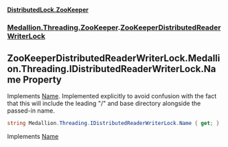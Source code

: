 #### [DistributedLock.ZooKeeper](README.md 'README')
### [Medallion.Threading.ZooKeeper](Medallion.Threading.ZooKeeper.md 'Medallion.Threading.ZooKeeper').[ZooKeeperDistributedReaderWriterLock](ZooKeeperDistributedReaderWriterLock.md 'Medallion.Threading.ZooKeeper.ZooKeeperDistributedReaderWriterLock')

## ZooKeeperDistributedReaderWriterLock.Medallion.Threading.IDistributedReaderWriterLock.Name Property

Implements [Name](https://github.com/madelson/DistributedLock/tree/default-documentation/docs/api/DistributedLock.Core/IDistributedReaderWriterLock.Name.md 'Medallion.Threading.IDistributedReaderWriterLock.Name'). Implemented explicitly to avoid confusion with the fact
that this will include the leading "/" and base directory alongside the passed-in name.

```csharp
string Medallion.Threading.IDistributedReaderWriterLock.Name { get; }
```

Implements [Name](https://github.com/madelson/DistributedLock/tree/default-documentation/docs/api/DistributedLock.Core/IDistributedReaderWriterLock.Name.md 'Medallion.Threading.IDistributedReaderWriterLock.Name')